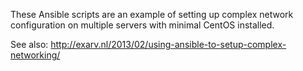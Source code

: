 These Ansible scripts are an example of setting up complex network configuration on multiple servers with minimal CentOS installed.

See also: http://exarv.nl/2013/02/using-ansible-to-setup-complex-networking/